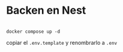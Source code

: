 
# Backen en Nest

```

docker compose up -d

```
copiar el ```.env.template``` y renombrarlo a  ```.env```
